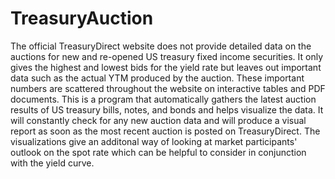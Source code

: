 # TreasuryAuction 
The official TreasuryDirect website does not provide detailed data on the auctions for new and re-opened US treasury fixed income securities. It only gives the highest and lowest bids for the yield rate but leaves out important data such as the actual YTM produced by the auction. These important numbers are scattered throughout the website on interactive tables and PDF documents. This is a program that automatically gathers the latest auction results of US treasury bills, notes, and bonds and helps visualize the data. It will constantly check for any new auction data and will produce a visual report as soon as the most recent auction is posted on TreasuryDirect. The visualizations give an additonal way of looking at market participants' outlook on the spot rate which can be helpful to consider in conjunction with the yield curve.
